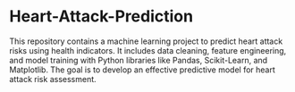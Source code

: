# Heart-Attack-Prediction
This repository contains a machine learning project to predict heart attack risks using health indicators. It includes data cleaning, feature engineering, and model training with Python libraries like Pandas, Scikit-Learn, and Matplotlib. The goal is to develop an effective predictive model for heart attack risk assessment.
